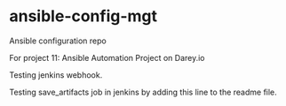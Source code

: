 # ansible-config-mgt
Ansible configuration repo

For project 11: Ansible Automation Project on Darey.io

Testing jenkins webhook.

Testing save_artifacts job in jenkins by adding this line to the readme file.